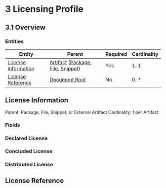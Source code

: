 # 3 Licensing Profile

## 3.1 Overview
### Entities
| Entity | Parent | Required | Cardinality |
| ------ | ------ | -------- | ----------- |
| [License Information](#license-information) | [Artifact](2-base-profile.md#artifact) ([Package](2-base-profile.md#package), [File](2-base-profile.md#file), [Snippet](2-base-profile.md#snippet)) | Yes | 1..1 |
| [License Reference](#license-reference) | [Document Root](2-base-profile.md#document-root) | No | 0..* |

## License Information

Parent: Package, File, Snippet, or External Artifact
Cardinality: 1 per Artifact

### Fields
### Declared License

### Concluded License

### Distributed License

## License Reference